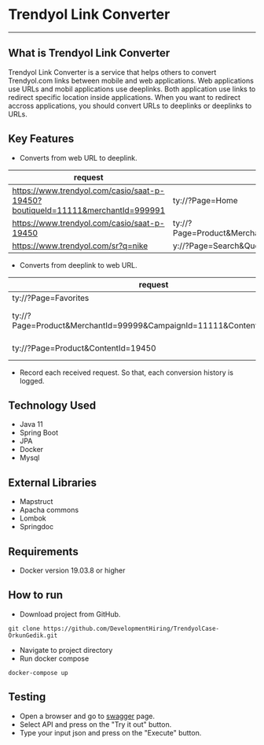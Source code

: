 # Trendyol Link Converter

----

## What is Trendyol Link Converter

Trendyol Link Converter is a service that helps others to convert Trendyol.com links between mobile and web applications. 
Web applications use URLs and mobil applications use deeplinks.
Both application use links to redirect specific location inside applications.
When you want to redirect accross applications, you should convert URLs to deeplinks or deeplinks to URLs.

## Key Features

* Converts from web URL to deeplink.

| request | response |
| --------------- | --------------- |
| https://www.trendyol.com/casio/saat-p-19450?boutiqueId=11111&merchantId=999991 | ty://?Page=Home | 
| https://www.trendyol.com/casio/saat-p-19450 | ty://?Page=Product&MerchantId=99999&CampaignId=11111&ContentId=19450 |
| https://www.trendyol.com/sr?q=nike | y://?Page=Search&Query=nike |

* Converts from deeplink to web URL.


| request | response |
| --------------- | --------------- |
| ty://?Page=Favorites | https://www.trendyol.com | 
| ty://?Page=Product&MerchantId=99999&CampaignId=11111&ContentId=19450 | https://www.trendyol.com/brand/name-p-19450?boutiqueId=11111&merchantId=99999 |
| ty://?Page=Product&ContentId=19450 | https://www.trendyol.com/brand/name-p-19450 |

* Record each received request. So that, each conversion history is logged.

## Technology Used

* Java 11
* Spring Boot 
* JPA
* Docker
* Mysql

## External Libraries

* Mapstruct
* Apacha commons
* Lombok
* Springdoc

## Requirements
* Docker version 19.03.8 or higher

## How to run
* Download project from GitHub.
```
git clone https://github.com/DevelopmentHiring/TrendyolCase-OrkunGedik.git
```
* Navigate to project directory
* Run docker compose
````
docker-compose up
````

## Testing
* Open a browser and go to [swagger](http://localhost:8080/api/swagger-ui.html) page.
* Select API and press on the "Try it out" button. 
* Type your input json and press on the "Execute" button.
